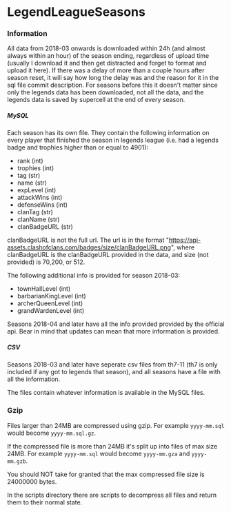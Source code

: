 # LegendLeagueSeasons

### Information
All data from 2018-03 onwards is downloaded within 24h (and almost always within an hour) of the season ending, regardless of upload time (usually I download it and then get distracted and forget to format and upload it here). If there was a delay of more than a couple hours after season reset, it will say how long the delay was and the reason for it in the sql file commit description. For seasons before this it doesn't matter since only the legends data has been downloaded, not all the data, and the legends data is saved by supercell at the end of every season.
##### MySQL
Each season has its own file. They contain the following information on every player that finished the season in legends league (i.e. had a legends badge and trophies higher than or equal to 4901):

- rank (int)
- trophies (int)
- tag (str)
- name (str)
- expLevel (int)
- attackWins (int)
- defenseWins (int)
- clanTag (str)
- clanName (str)
- clanBadgeURL (str)

clanBadgeURL is not the full url. The url is in the format "https://api-assets.clashofclans.com/badges/size/clanBadgeURL.png", where clanBadgeURL is the clanBadgeURL provided in the data, and size (not provided) is 70,200, or 512.

The following additional info is provided for season 2018-03:

- townHallLevel (int)
- barbarianKingLevel (int)
- archerQueenLevel (int)
- grandWardenLevel (int)

Seasons 2018-04 and later have all the info provided provided by the official api. Bear in mind that updates can mean that more information is provided.
##### CSV
Seasons 2018-03 and later have seperate csv files from th7-11 (th7 is only included if any got to legends that season), and all seasons have a file with all the information.

The files contain whatever information is available in the MySQL files.

### Gzip
Files larger than 24MB are compressed using gzip. For example `yyyy-mm.sql` would become `yyyy-mm.sql.gz`.

If the compressed file is more than 24MB it's split up into files of max size 24MB. For example `yyyy-mm.sql` would become `yyyy-mm.gza` and `yyyy-mm.gzb`.

You should NOT take for granted that the max compressed file size is 24000000 bytes.

In the scripts directory there are scripts to decompress all files and return them to their normal state.
